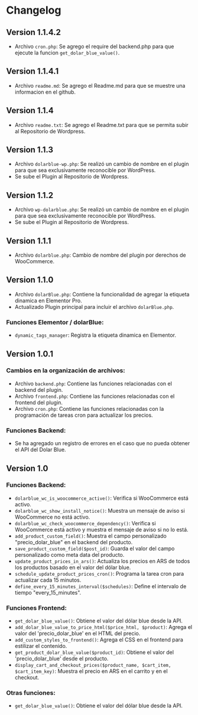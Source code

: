 # Changelog

## Version 1.1.4.2

- Archivo `cron.php`: Se agrego el require del backend.php para que ejecute la funcion `get_dolar_blue_value()`.

## Version 1.1.4.1

- Archivo `readme.md`: Se agrego el Readme.md para que se muestre una informacion en el github.

## Version 1.1.4

- Archivo `readme.txt`: Se agrego el Readme.txt para que se permita subir al Repositorio de Wordpress.

## Version 1.1.3

- Archivo `dolarblue-wp.php`: Se realizó un cambio de nombre en el plugin para que sea exclusivamente reconocible por WordPress.
- Se sube el Plugin al Repositorio de Wordpress.

## Version 1.1.2

- Archivo `wp-dolarblue.php`: Se realizó un cambio de nombre en el plugin para que sea exclusivamente reconocible por WordPress.
- Se sube el Plugin al Repositorio de Wordpress.

## Version 1.1.1

- Archivo `dolarblue.php`: Cambio de nombre del plugin por derechos de WooCommerce.

## Version 1.1.0

- Archivo `dolarBlue.php`: Contiene la funcionalidad de agregar la etiqueta dinamica en Elementor Pro.
- Actualizado Plugin principal para incluir el archivo `dolarBlue.php`.

### Funciones Elementor / dolarBlue:

- `dynamic_tags_manager`: Registra la etiqueta dinamica en Elementor.

## Version 1.0.1

### Cambios en la organización de archivos:

- Archivo `backend.php`: Contiene las funciones relacionadas con el backend del plugin.
- Archivo `frontend.php`: Contiene las funciones relacionadas con el frontend del plugin.
- Archivo `cron.php`: Contiene las funciones relacionadas con la programación de tareas cron para actualizar los precios.

### Funciones Backend:

- Se ha agregado un registro de errores en el caso que no pueda obtener el API del Dolar Blue.

## Version 1.0

### Funciones Backend:

- `dolarblue_wc_is_woocommerce_active()`: Verifica si WooCommerce está activo.
- `dolarblue_wc_show_install_notice()`: Muestra un mensaje de aviso si WooCommerce no está activo.
- `dolarblue_wc_check_woocommerce_dependency()`: Verifica si WooCommerce está activo y muestra el mensaje de aviso si no lo está.
- `add_product_custom_field()`: Muestra el campo personalizado "precio_dolar_blue" en el backend del producto.
- `save_product_custom_field($post_id)`: Guarda el valor del campo personalizado como meta data del producto.
- `update_product_prices_in_ars()`: Actualiza los precios en ARS de todos los productos basado en el valor del dólar blue.
- `schedule_update_product_prices_cron()`: Programa la tarea cron para actualizar cada 15 minutos.
- `define_every_15_minutes_interval($schedules)`: Define el intervalo de tiempo "every_15_minutes".

### Funciones Frontend:

- `get_dolar_blue_value()`: Obtiene el valor del dólar blue desde la API.
- `add_dolar_blue_value_to_price_html($price_html, $product)`: Agrega el valor del 'precio_dolar_blue' en el HTML del precio.
- `add_custom_styles_to_frontend()`: Agrega el CSS en el frontend para estilizar el contenido.
- `get_product_dolar_blue_value($product_id)`: Obtiene el valor del 'precio_dolar_blue' desde el producto.
- `display_cart_and_checkout_prices($product_name, $cart_item, $cart_item_key)`: Muestra el precio en ARS en el carrito y en el checkout.

### Otras funciones:

- `get_dolar_blue_value()`: Obtiene el valor del dólar blue desde la API.
